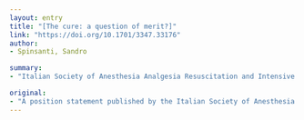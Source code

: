 ```yaml
---
layout: entry
title: "[The cure: a question of merit?]"
link: "https://doi.org/10.1701/3347.33176"
author:
- Spinsanti, Sandro

summary:
- "Italian Society of Anesthesia Analgesia Resuscitation and Intensive Care (SIAARTI) is fostering a vibrant debate, crossed by deep fears. The recommendation is to the patients to whom the CoViD-19 epidemic has compromised respiratory capacity. We still do not have clear what positive criteria can help make clinical decisions in contexts of insufficient resources that force us to make choices. ICU doctors must decide whether to implement intensive treatments for patients who need them to survive."

original:
- "A position statement published by the Italian Society of Anesthesia Analgesia Resuscitation and Intensive Care (SIAARTI) is fostering a vibrant debate, crossed by deep fears. These are recommendations addressed to ICU doctors who must decide whether to implement intensive treatments for patients who need them to survive. Specifically, the reference is to the patients to whom the CoViD-19 epidemic has compromised respiratory capacity. We still do not have clear what positive criteria can help make clinical decisions in contexts of insufficient resources that force us to make choices."
---
```


